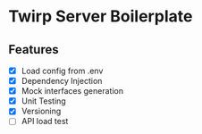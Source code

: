 # Twirp Server Boilerplate

## Features

- [x] Load config from .env
- [x] Dependency Injection
- [x] Mock interfaces generation
- [x] Unit Testing
- [x] Versioning
- [ ] API load test